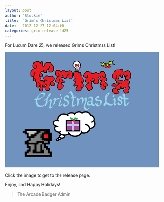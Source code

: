 ```yaml
---
layout: post
author: "Stuckie"
title:  "Grim's Christmas List"
date:   2012-12-27 12:04:00
categories: grim release ld25
---
```


For Ludum Dare 25, we released Grim’s Christmas List!

[![Grim's Christmas List](/images/grimxmaslist.png)](http://ludumdare.com/compo/ludum-dare-25/?action=preview&uid=267)

Click the image to get to the release page.

Enjoy, and Happy Holidays!

> The Arcade Badger Admin